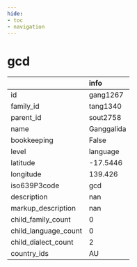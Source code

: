 ```yaml
---
hide:
- toc
- navigation
---
```

# gcd
|                      | info       |
|:---------------------|:-----------|
| id                   | gang1267   |
| family_id            | tang1340   |
| parent_id            | sout2758   |
| name                 | Ganggalida |
| bookkeeping          | False      |
| level                | language   |
| latitude             | -17.5446   |
| longitude            | 139.426    |
| iso639P3code         | gcd        |
| description          | nan        |
| markup_description   | nan        |
| child_family_count   | 0          |
| child_language_count | 0          |
| child_dialect_count  | 2          |
| country_ids          | AU         |